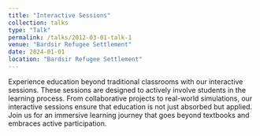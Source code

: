 ```yaml
---
title: "Interactive Sessions"
collection: talks
type: "Talk"
permalink: /talks/2012-03-01-talk-1
venue: "Bardsir Refugee Settlement"
date: 2024-01-01
location: "Bardsir Refugee Settlement"
---
```


Experience education beyond traditional classrooms with our interactive sessions. These sessions are designed to actively involve students in the learning process. From collaborative projects to real-world simulations, our interactive sessions ensure that education is not just absorbed but applied. Join us for an immersive learning journey that goes beyond textbooks and embraces active participation.
